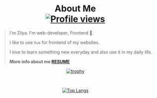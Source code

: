<div align="center">
  
#  About Me <br>[![Profile views](https://gpvc.arturio.dev/Zilyashik)](#)

</div>


> I'm Zilya. I'm web-developer, Frontend :metal:.
>
> I like to use `Vue` for frontend of my websites.
> 
> I love to learn something new everyday and also use it in my daily life.
> 
> **More info about me [RESUME](https://kazan.hh.ru/applicant/resumes/view?resume=c8608253ff09b0cc5e0039ed1f7a444e687050)**


<div align="center">    
  
[![trophy](https://github-profile-trophy.vercel.app/?username=Zilyashik&theme=algolia&margin-w=0)](#)
  
<br>
  
[![Top Langs](https://github-readme-stats.vercel.app/api/top-langs/?username=Zilyashik&theme=algolia&show_icons=true&hide_border=true&layout=compact&langs_count=50)](#)
</div>

<!--
**Zilyashik/Zilyashik** is a ✨ _special_ ✨ repository because its `README.md` (this file) appears on your GitHub profile.
